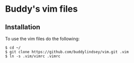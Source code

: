 # Buddy's vim files

## Installation

To use the vim files do the following:

    $ cd ~/
    $ git clone https://github.com/buddylindsey/vim.git .vim
    $ ln -s .vim/vimrc .vimrc
